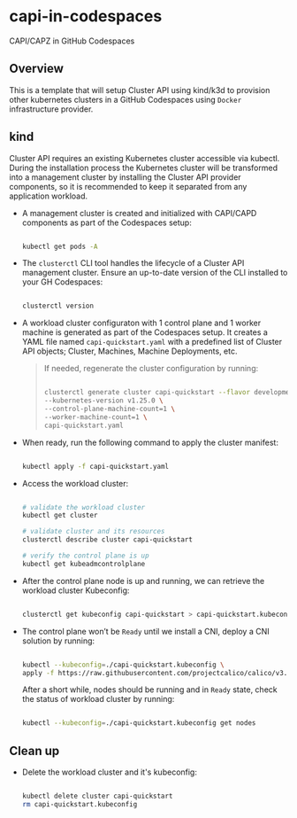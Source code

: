 # capi-in-codespaces
CAPI/CAPZ in GitHub Codespaces

## Overview

This is a template that will setup Cluster API using kind/k3d to provision other kubernetes clusters in a GitHub Codespaces using `Docker` infrastructure provider.

## kind

Cluster API requires an existing Kubernetes cluster accessible via kubectl. During the installation process the Kubernetes cluster will be transformed into a management cluster by installing the Cluster API provider components, so it is recommended to keep it separated from any application workload.

- A management cluster is created and initialized with CAPI/CAPD components as part of the Codespaces setup:

  ```bash

  kubectl get pods -A

  ```

- The `clusterctl` CLI tool handles the lifecycle of a Cluster API management cluster. Ensure an up-to-date version of the CLI installed to your GH Codespaces:

  ```bash

  clusterctl version

  ```

- A workload cluster configuraton with 1 control plane and 1 worker machine is generated as part of the Codespaces setup. It creates a YAML file named `capi-quickstart.yaml` with a predefined list of Cluster API objects; Cluster, Machines, Machine Deployments, etc.

  > If needed, regenerate the cluster configuration by running:
  >
  > ```bash
  >
  > clusterctl generate cluster capi-quickstart --flavor development \
  > --kubernetes-version v1.25.0 \
  > --control-plane-machine-count=1 \
  > --worker-machine-count=1 \
  > capi-quickstart.yaml
  >
  > ```

- When ready, run the following command to apply the cluster manifest:

  ```bash

  kubectl apply -f capi-quickstart.yaml

  ```

- Access the workload cluster:

  ```bash

  # validate the workload cluster
  kubectl get cluster

  # validate cluster and its resources
  clusterctl describe cluster capi-quickstart

  # verify the control plane is up
  kubectl get kubeadmcontrolplane

  ```

- After the control plane node is up and running, we can retrieve the workload cluster Kubeconfig:

  ```bash

  clusterctl get kubeconfig capi-quickstart > capi-quickstart.kubeconfig

  ```

- The control plane won’t be `Ready` until we install a CNI, deploy a CNI solution by running:

   ```bash

   kubectl --kubeconfig=./capi-quickstart.kubeconfig \
   apply -f https://raw.githubusercontent.com/projectcalico/calico/v3.24.1/manifests/calico.yaml

   ```

  After a short while, nodes should be running and in `Ready` state, check the status of workload cluster by running:

  ```bash

  kubectl --kubeconfig=./capi-quickstart.kubeconfig get nodes

  ```

## Clean up

- Delete the workload cluster and it's kubeconfig:

  ```bash

  kubectl delete cluster capi-quickstart
  rm capi-quickstart.kubeconfig

  ```
